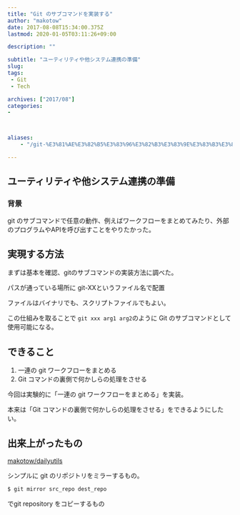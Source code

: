 ```yaml
---
title: "Git のサブコマンドを実装する"
author: "makotow"
date: 2017-08-08T15:34:00.375Z
lastmod: 2020-01-05T03:11:26+09:00

description: ""

subtitle: "ユーティリティや他システム連携の準備"
slug: 
tags:
 - Git
 - Tech

archives: ["2017/08"]
categories:
-



aliases:
    - "/git-%E3%81%AE%E3%82%B5%E3%83%96%E3%82%B3%E3%83%9E%E3%83%B3%E3%83%89%E3%82%92%E5%AE%9F%E8%A3%85%E3%81%99%E3%82%8B-39ef0c19bc87"

---
```


## ユーティリティや他システム連携の準備

### 背景

git のサブコマンドで任意の動作、例えばワークフローをまとめてみたり、外部のプログラムやAPIを呼び出すことをやりたかった。

## 実現する方法

まずは基本を確認、gitのサブコマンドの実装方法に調べた。

パスが通っている場所に git-XXというファイル名で配置

ファイルはバイナリでも、スクリプトファイルでもよい。

この仕組みを取ることで `git xxx arg1 arg2`のように Git のサブコマンドとして使用可能になる。

## できること

1.  一連の git ワークフローをまとめる
2.  Git コマンドの裏側で何かしらの処理をさせる

今回は実験的に「一連の git ワークフローをまとめる」を実装。

本来は「Git コマンドの裏側で何かしらの処理をさせる」をできるようにしたい。

## 出来上がったもの

[makotow/dailyutils](https://github.com/makotow/dailyutils/blob/master/git-mirror/git-mirror)


シンプルに git のリポジトリをミラーするもの。

```bash
$ git mirror src_repo dest_repo
```

でgit repository をコピーするもの
